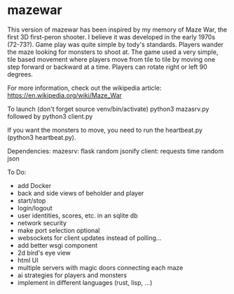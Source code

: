 # mazewar

This version of mazewar has been inspired by my memory of Maze War, the first 3D first-peron shooter. I believe it was developed in the early 1970s (72-73?). Game play was quite simple by tody's standards. Players wander the maze looking for monsters to shoot at. The game used a very simple, tile based movement where players move from tile to tile by moving one step forward or backward at a time. Players can rotate right or left 90 degrees.

For more information, check out the wikipedia article:
https://en.wikipedia.org/wiki/Maze_War

To launch (don't forget source venv/bin/activate) python3 mazasrv.py
followed by python3 client.py

If you want the monsters to move, you need to run the heartbeat.py (python3 heartbeat.py).

Dependencies:
   mazesrv:
     flask
     random
     jsonify
   client:
     requests
     time
     random
     json

To Do:
- add Docker
- back and side views of beholder and player
- start/stop
- login/logout
- user identities, scores, etc. in an sqlite db
- network security
- make port selection optional
- websockets for client updates instead of polling...
- add better wsgi component
- 2d bird's eye view
- html UI
- multiple servers with magic doors connecting each maze
- ai strategies for players and monsters
- implement in different languages (rust, lisp, ...)